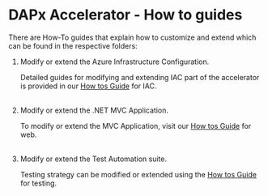 # DAPx Accelerator - How to guides

There are How-To guides that explain how to customize and extend which can be found in the respective folders:

1. Modify or extend the Azure Infrastructure Configuration.<br/>

   Detailed guides for modifying and extending IAC part of the accelerator is provided in our [How tos Guide](how-tos/iac/) for IAC.<br/><br/>
   
2. Modify or extend the .NET MVC Application.<br/>

   To modify or extend the MVC Application, visit our [How tos Guide](how-tos/web) for web.<br/><br/>

3. Modify or extend the Test Automation suite.<br/>

   Testing strategy can be modified or extended using the [How tos Guide](how-tos/testing) for testing.<br/><br/>
   
